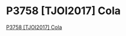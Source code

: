 # P3758 [TJOI2017] Cola
[P3758 [TJOI2017] Cola](https://aiwithcloud.com/2022/09/15/p3758_tjoi2017_cola/)